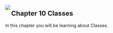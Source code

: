 <img align="left" src="http://hermonswebsites.com/Classes/CS/python.png"><H2>Chapter 10 Classes</H2>

In this chapter you will be learning about Classes. 


